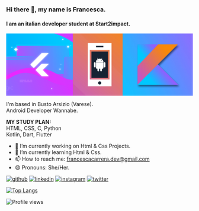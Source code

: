 ### Hi there 👋, my name is Francesca.
#### I am an italian developer student at Start2impact.
<img align="center" src="https://github.com/Francesca-Carrera/Francesca-Carrera/blob/main/github_banner.png" width=600px; />

I'm based in Busto Arsizio (Varese).
<br>
Android Developer Wannabe.

**MY STUDY PLAN:** <br>
HTML, CSS, C, Python <br>
Kotlin, Dart, Flutter

- 🔭 I’m currently working on Html & Css Projects. 
- 🌱 I’m currently learning Html & Css.
- 📫 How to reach me: francescacarrera.dev@gmail.com 
- 😄 Pronouns: She/Her.

[<img src='https://cdn.jsdelivr.net/npm/simple-icons@3.0.1/icons/github.svg' alt='github' height='40'>](https://github.com/Francesca-Carrera)  [<img src='https://cdn.jsdelivr.net/npm/simple-icons@3.0.1/icons/linkedin.svg' alt='linkedin' height='40'>](https://www.linkedin.com/in/francesca-c13051988/)  [<img src='https://cdn.jsdelivr.net/npm/simple-icons@3.0.1/icons/instagram.svg' alt='instagram' height='40'>](https://www.instagram.com/frens_hyena/)  [<img src='https://cdn.jsdelivr.net/npm/simple-icons@3.0.1/icons/twitter.svg' alt='twitter' height='40'>](https://twitter.com/FrensHyena)  

[![Top Langs](https://github-readme-stats.vercel.app/api/top-langs/?username=Francesca-Carrera)](https://github.com/anuraghazra/github-readme-stats)

![Profile views](https://gpvc.arturio.dev/Francesca-Carrera)  

